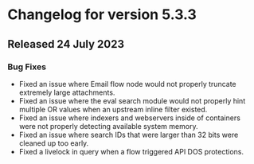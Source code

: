 # Changelog for version 5.3.3

## Released 24 July 2023 

### Bug Fixes

* Fixed an issue where Email flow node would not properly truncate extremely large attachments.
* Fixed an issue where the eval search module would not properly hint multiple OR values when an upstream inline filter existed.
* Fixed an issue where indexers and webservers inside of containers were not properly detecting available system memory.
* Fixed an issue where search IDs that were larger than 32 bits were cleaned up too early.
* Fixed a livelock in query when a flow triggered API DOS protections.
